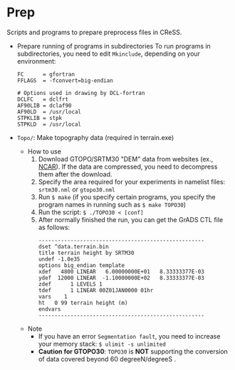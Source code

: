 # Prep
Scripts and programs to prepare preprocess files in CReSS. 

* Prepare running of programs in subdirectories
To run programs in subdirectories, you need to edit `Mkinclude`, depending on your environment:
  ```
  FC      = gfortran
  FFLAGS  = -fconvert=big-endian

  # Options used in drawing by DCL-fortran
  DCLFC   = dclfrt
  AF90LIB = dclaf90
  AF90LD  = /usr/local
  STPKLIB = stpk
  STPKLD  = /usr/local
  ```

* `Topo/`: Make topography data (required in terrain.exe)
  * How to use
    1. Download GTOPO/SRTM30 "DEM" data from websites (ex., [NCAR](https://rda.ucar.edu/datasets/d758000/)). If the data are compressed, you need to decompress them after the download. 
    2. Specify the area required for your experiments in namelist files: `srtm30.nml` or `gtopo30.nml`
    3. Run `$ make` (if you specify certain programs, you specify the program names in running such as `$ make TOPO30`)
    4. Run the script: `$ ./TOPO30 < [conf]`
    5. After normally finished the run, you can get the GrADS CTL file as follows:
       ```
       ----------------------------------------------------
       dset ^data.terrain.bin
       title terrain height by SRTM30
       undef -1.0e35
       options big_endian template
       xdef   4800 LINEAR   6.00000000E+01   8.33333377E-03
       ydef  12000 LINEAR  -1.10000000E+02   8.33333377E-03
       zdef      1 LEVELS 1
       tdef      1 LINEAR 00Z01JAN0000 01hr
       vars    1
       ht   0 99 terrain height (m)
       endvars
       ----------------------------------------------------
       ```
  * Note
    * If you have an error `Segmentation fault`, you need to increase your memory stack: `$ ulimit -s unlimited`
    * **Caution for GTOPO30**: `TOPO30` is **NOT** supporting the conversion of data covered beyond 60 degreeN/degreeS .
